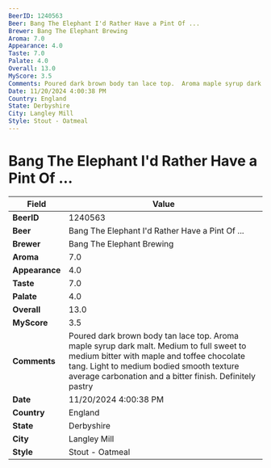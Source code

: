 ```yaml
---
BeerID: 1240563
Beer: Bang The Elephant I'd Rather Have a Pint Of ...
Brewer: Bang The Elephant Brewing
Aroma: 7.0
Appearance: 4.0
Taste: 7.0
Palate: 4.0
Overall: 13.0
MyScore: 3.5
Comments: Poured dark brown body tan lace top.  Aroma maple syrup dark malt. Medium to full sweet to medium bitter with maple and toffee chocolate tang.  Light to medium bodied smooth texture average carbonation and a bitter finish.  Definitely pastry
Date: 11/20/2024 4:00:38 PM
Country: England
State: Derbyshire
City: Langley Mill
Style: Stout - Oatmeal
---
```


# Bang The Elephant I'd Rather Have a Pint Of ...

| Field         | Value |
|---------------|-------|
| **BeerID** | 1240563 |
| **Beer** | Bang The Elephant I'd Rather Have a Pint Of ... |
| **Brewer** | Bang The Elephant Brewing |
| **Aroma** | 7.0 |
| **Appearance** | 4.0 |
| **Taste** | 7.0 |
| **Palate** | 4.0 |
| **Overall** | 13.0 |
| **MyScore** | 3.5 |
| **Comments** | Poured dark brown body tan lace top.  Aroma maple syrup dark malt. Medium to full sweet to medium bitter with maple and toffee chocolate tang.  Light to medium bodied smooth texture average carbonation and a bitter finish.  Definitely pastry |
| **Date** | 11/20/2024 4:00:38 PM |
| **Country** | England |
| **State** | Derbyshire |
| **City** | Langley Mill |
| **Style** | Stout - Oatmeal |

